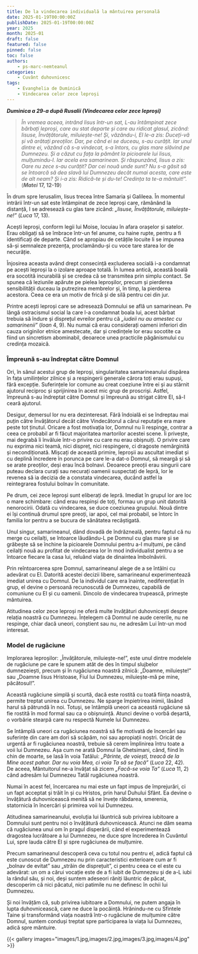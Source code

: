 ```yaml
---
title: De la vindecarea individuală la mântuirea personală
date: 2025-01-19T00:00:00Z
publishDate: 2025-01-19T00:00:00Z
year: 2025
month: 2025-01
draft: false
featured: false
pinned: false
toc: false
authors:
    - ps-marc-nemteanul
categories:
    - Cuvânt duhovnicesc
tags:
    - Evanghelia de Duminică
    - Vindecarea celor zece leproși
---
```

_**Duminica a 29-a după Rusalii (Vindecarea celor zece leproși)**_

> _În vremea aceea, intrând Iisus într-un sat, L-au întâmpinat zece bărbați leproși, care au stat departe și care au ridicat glasul, zicând: Iisuse, Învățătorule, miluiește-ne! Și, văzându-i, El le-a zis: Duceți-vă și vă arătați preoților. Dar, pe când ei se duceau, s-au curățit. Iar unul dintre ei, văzând că s-a vindecat, s-a întors, cu glas mare slăvind pe Dumnezeu. Și a căzut cu fața la pământ la picioarele lui Iisus, mulțumindu-I. Iar acela era samarinean. Și răspunzând, Iisus a zis: Oare nu zece s-au curățit? Dar cei nouă unde sunt? Nu s-a găsit să se întoarcă să dea slavă lui Dumnezeu decât numai acesta, care este de alt neam? Și i-a zis: Ridică-te și du-te! Credința ta te-a mântuit!”._ (**_Matei_ 17, 12-19**)

În drum spre Ierusalim, Iisus trecea între Samaria și Galileea. În momentul intrării într-un sat este întâmpinat de zece leproși care, rămânând la distanță, I se adresează cu glas tare zicând: _„Iisuse, Învățătorule, miluiește-ne!”_ (_Luca_ 17, 13).

Acești leproși, conform legii lui Moise, locuiau în afara orașelor și satelor. Erau obligați să se îmbrace într-un fel anume, cu haine rupte, pentru a fi identificați de departe. Când se apropiau de cetățile locuite li se impunea să-și semnaleze prezența, proclamându-și cu voce tare starea lor de necurăție.

Înjosirea aceasta având drept consecință excluderea socială i-a condamnat pe acești leproși la o izolare aproape totală. În lumea antică, această boală era socotită incurabilă și se credea că se transmitea prin simplu contact. Se spunea că leziunile apărute pe pielea leproșilor, precum și pierderea sensibilității duceau la putrezirea membrelor și, în timp, la pierderea acestora. Ceea ce era un motiv de frică și de silă pentru cei din jur.

Printre acești leproși care se adresează Domnului se află un samarinean. Pe lângă ostracismul social la care l-a condamnat boala lui, acest bărbat trebuia să îndure și disprețul evreilor pentru că _„iudeii nu au amestec cu samarinenii”_ (_Ioan_ 4, 9). Nu numai că erau considerați oameni inferiori din cauza originilor etnice amestecate, dar și credințele lor erau socotite ca fiind un sincretism abominabil, deoarece unea practicile păgânismului cu credința mozaică.

### Împreună s-au îndreptat către Domnul

Ori, în sânul acestui grup de leproși, singularitatea samarineanului dispărea în fața umilințelor zilnice și a respingerii generale cărora toți erau supuși, fără excepție. Suferințele lor comune au creat coeziune între ei și au stârnit ajutorul reciproc și sprijinirea în acest mic grup de proscriși. Astfel, împreună s-au îndreptat către Domnul și împreună au strigat către El, să-I ceară ajutorul.

Desigur, demersul lor nu era dezinteresat. Fără îndoială ei se îndreptau mai puțin către Învățătorul decât către Vindecătorul a cărui reputație era mare peste tot ținutul. Oricare a fost motivația lor, Domnul nu îi respinge, contrar a ceea ce probabil ar fi făcut majoritatea martorilor acestei scene. Îi privește, mai degrabă îi învăluie într-o privire cu care nu erau obișnuiți. O privire care nu exprima nici teamă, nici dispreț, nici respingere, ci dragoste nemărginită și necondiționată. Mișcați de această primire, leproșii au ascultat imediat și cu deplină încredere în porunca pe care le-a dat-o Domnul, să meargă și să se arate preoților, deși erau încă bolnavi. Deoarece preoții erau singurii care puteau declara curați sau necurați oamenii suspectați de lepră, lor le revenea să ia decizia de a constata vindecarea, ducând astfel la reintegrarea fostului bolnav în comunitate.

Pe drum, cei zece leproși sunt eliberați de lepră. Imediat în grupul lor are loc o mare schimbare: când erau respinși de toți, formau un grup unit datorită nenorocirii. Odată cu vindecarea, se duce coeziunea grupului. Nouă dintre ei își continuă drumul spre preoți, iar apoi, cel mai probabil, se întorc în familia lor pentru a se bucura de sănătatea recâștigată.

Unul singur, samarineanul, dând dovadă de îndrăzneală, pentru faptul că nu merge cu ceilalți, se întoarce lăudându-L pe Domnul cu glas mare și se grăbește să se închine la picioarele Domnului pentru a-I mulțumi, pe când ceilalți nouă au profitat de vindecarea lor în mod individualist pentru a se întoarce fiecare la casa lui, reluând viața de dinaintea îmbolnăvirii.

Prin reîntoarcerea spre Domnul, samarineanul alege de a se întâlni cu adevărat cu El. Datorită acestei decizii libere, samarineanul experimentează imediat unirea cu Domnul. De la individul care era înainte, nediferențiat în grup, el devine o persoană recunoscută de Dumnezeu, capabilă de comuniune cu El și cu oamenii. Dincolo de vindecarea trupească, primește mântuirea.

Atitudinea celor zece leproși ne oferă multe învățături duhovnicești despre relația noastră cu Dumnezeu. Înțelegem că Domnul ne aude cererile, nu ne respinge, chiar dacă uneori, conștient sau nu, ne adresăm Lui într-un mod interesat.

### Model de rugăciune

Implorarea leproșilor: „Învățătorule, miluiește-ne!”, este unul dintre modelele de rugăciune pe care le spunem atât de des în timpul slujbelor dumnezeiești, precum și în rugăciunea noastră zilnică: „Doamne, miluiește!” sau „Doamne Iisus Hristoase, Fiul lui Dumnezeu, miluiește-mă pe mine, păcătosul!”.

Această rugăciune simplă și scurtă, dacă este rostită cu toată ființa noastră, permite treptat unirea cu Dumnezeu. Ne sparge împietrirea inimii, lăsând harul să pătrundă în noi. Totuși, se întâmplă uneori ca această rugăciune să fie rostită în mod formal sau ca o obișnuință. Atunci devine o vorbă deșartă, o vorbărie stearpă care nu respectă Numele lui Dumnezeu.

Se întâmplă uneori ca rugăciunea noastră să fie motivată de încercări sau suferințe din care am dori să scăpăm, noi sau apropiații noștri. Oricât de urgentă ar fi rugăciunea noastră, trebuie să cerem împlinirea întru toate a voii lui Dumnezeu. Așa cum ne arată Domnul la Ghetsimani, când, fiind în chin de moarte, se lasă în voia Tatălui: _„Părinte, de voiești, treacă de la Mine acest pahar. Dar nu voia Mea, ci voia Ta să se facă”_ (_Luca_ 22, 42). De aceea, Mântuitorul ne-a învățat să zicem _„Facă-se voia Ta”_ (_Luca_ 11, 2) când adresăm lui Dumnezeu Tatăl rugăciunea noastră.

Numai în acest fel, încercarea nu mai este un fapt impus de împrejurări, ci un fapt acceptat și trăit în și cu Hristos, prin harul Duhului Sfânt. Ea devine o învățătură duhovnicească menită să ne învețe răbdarea, smerenia, statornicia în încercări și primirea voii lui Dumnezeu.

Atitudinea samarineanului, evoluția lui lăuntrică sub privirea iubitoare a Domnului sunt pentru noi o învățătură duhovnicească. Atunci ne dăm seama că rugăciunea unui om în pragul disperării, când el experimentează dragostea lucrătoare a lui Dumnezeu, ne duce spre încrederea în Cuvântul Lui, spre lauda către El și spre rugăciunea de mulțumire.

Precum samarineanul descoperă ceva cu totul nou pentru el, adică faptul că este cunoscut de Dumnezeu nu prin caracteristici exterioare cum ar fi „bolnav de evitat” sau „străin de disprețuit”, ci pentru ceea ce el este cu adevărat: un om a cărui vocație este de a fi iubit de Dumnezeu și de a-L iubi la rândul său, și noi, deși suntem adeseori răniți lăuntric de păcat, descoperim că nici păcatul, nici patimile nu ne definesc în ochii lui Dumnezeu.

Și noi învățăm că, sub privirea iubitoare a Domnului, ne putem angaja în lupta duhovnicească, care ne duce la pocăință. Hrănindu-ne cu Sfintele Taine și transformând viața noastră într-o rugăciune de mulțumire către Domnul, suntem conduși treptat spre participarea la viața lui Dumnezeu, adică spre mântuire.

{{< gallery images="images/1.jpg,images/2.jpg,images/3.jpg,images/4.jpg" >}}